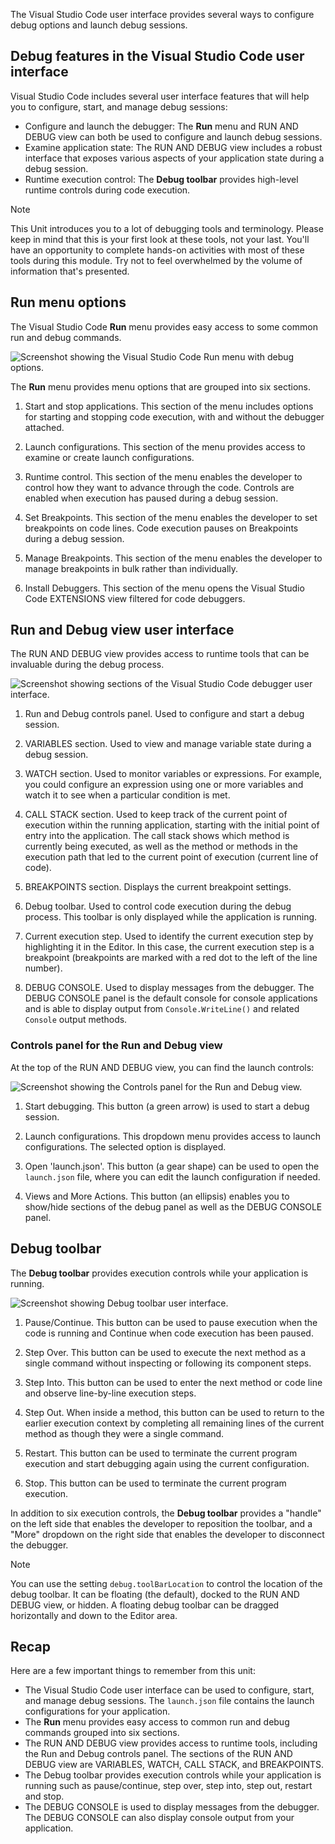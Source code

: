 The Visual Studio Code user interface provides several ways to configure debug options and launch debug sessions.

## Debug features in the Visual Studio Code user interface

Visual Studio Code includes several user interface features that will help you to configure, start, and manage debug sessions:

- Configure and launch the debugger: The **Run** menu and RUN AND DEBUG view can both be used to configure and launch debug sessions.
- Examine application state: The RUN AND DEBUG view includes a robust interface that exposes various aspects of your application state during a debug session.
- Runtime execution control: The **Debug toolbar** provides high-level runtime controls during code execution.

> [!NOTE]
> This Unit introduces you to a lot of debugging tools and terminology. Please keep in mind that this is your first look at these tools, not your last. You'll have an opportunity to complete hands-on activities with most of these tools during this module. Try not to feel overwhelmed by the volume of information that's presented.

## Run menu options

The Visual Studio Code **Run** menu provides easy access to some common run and debug commands.

![Screenshot showing the Visual Studio Code Run menu with debug options.](../media/run-menu-debug-options.png)

The **Run** menu provides menu options that are grouped into six sections.

1. Start and stop applications. This section of the menu includes options for starting and stopping code execution, with and without the debugger attached.

1. Launch configurations. This section of the menu provides access to examine or create launch configurations.

1. Runtime control. This section of the menu enables the developer to control how they want to advance through the code. Controls are enabled when execution has paused during a debug session.

1. Set Breakpoints. This section of the menu enables the developer to set breakpoints on code lines. Code execution pauses on Breakpoints during a debug session.

1. Manage Breakpoints. This section of the menu enables the developer to manage breakpoints in bulk rather than individually.

1. Install Debuggers. This section of the menu opens the Visual Studio Code EXTENSIONS view filtered for code debuggers.  

## Run and Debug view user interface

The RUN AND DEBUG view provides access to runtime tools that can be invaluable during the debug process.

![Screenshot showing sections of the Visual Studio Code debugger user interface.](../media/vscode-debugger-overview.png)

1. Run and Debug controls panel. Used to configure and start a debug session.

1. VARIABLES section. Used to view and manage variable state during a debug session.

1. WATCH section. Used to monitor variables or expressions. For example, you could configure an expression using one or more variables and watch it to see when a particular condition is met.

1. CALL STACK section. Used to keep track of the current point of execution within the running application, starting with the initial point of entry into the application. The call stack shows which method is currently being executed, as well as the method or methods in the execution path that led to the current point of execution (current line of code).

1. BREAKPOINTS section. Displays the current breakpoint settings.

1. Debug toolbar. Used to control code execution during the debug process. This toolbar is only displayed while the application is running.

1. Current execution step. Used to identify the current execution step by highlighting it in the Editor. In this case, the current execution step is a breakpoint (breakpoints are marked with a red dot to the left of the line number).

1. DEBUG CONSOLE. Used to display messages from the debugger. The DEBUG CONSOLE panel is the default console for console applications and is able to display output from `Console.WriteLine()` and related `Console` output methods.

### Controls panel for the Run and Debug view

At the top of the RUN AND DEBUG view, you can find the launch controls:

![Screenshot showing the Controls panel for the Run and Debug view.](../media/vscode-debugger-sidebar-controls.png)

1. Start debugging. This button (a green arrow) is used to start a debug session.

1. Launch configurations. This dropdown menu provides access to launch configurations. The selected option is displayed.

1. Open 'launch.json'. This button (a gear shape) can be used to open the `launch.json` file, where you can edit the launch configuration if needed.

1. Views and More Actions. This button (an ellipsis) enables you to show/hide sections of the debug panel as well as the DEBUG CONSOLE panel.

## Debug toolbar

The **Debug toolbar** provides execution controls while your application is running.

![Screenshot showing Debug toolbar user interface.](../media/debug-toolbar-execution-controls.png)

1. Pause/Continue. This button can be used to pause execution when the code is running and Continue when code execution has been paused.

1. Step Over. This button can be used to execute the next method as a single command without inspecting or following its component steps.

1. Step Into. This button can be used to enter the next method or code line and observe line-by-line execution steps.

1. Step Out. When inside a method, this button can be used to return to the earlier execution context by completing all remaining lines of the current method as though they were a single command.

1. Restart. This button can be used to terminate the current program execution and start debugging again using the current configuration.

1. Stop. This button can be used to terminate the current program execution.

In addition to six execution controls, the **Debug toolbar** provides a "handle" on the left side that enables the developer to reposition the toolbar, and a "More" dropdown on the right side that enables the developer to disconnect the debugger.

> [!NOTE]
> You can use the setting `debug.toolBarLocation` to control the location of the debug toolbar. It can be floating (the default), docked to the RUN AND DEBUG view, or hidden. A floating debug toolbar can be dragged horizontally and down to the Editor area.

## Recap

Here are a few important things to remember from this unit:

- The Visual Studio Code user interface can be used to configure, start, and manage debug sessions. The `launch.json` file contains the launch configurations for your application.
- The **Run** menu provides easy access to common run and debug commands grouped into six sections.
- The RUN AND DEBUG view provides access to runtime tools, including the Run and Debug controls panel. The sections of the RUN AND DEBUG view are VARIABLES, WATCH, CALL STACK, and BREAKPOINTS.
- The Debug toolbar provides execution controls while your application is running such as pause/continue, step over, step into, step out, restart and stop.
- The DEBUG CONSOLE is used to display messages from the debugger. The DEBUG CONSOLE can also display console output from your application.